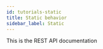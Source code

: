 ```yaml
---
id: tutorials-static
title: Static behavior
sidebar_label: Static
---
```


This is the REST API documentation
